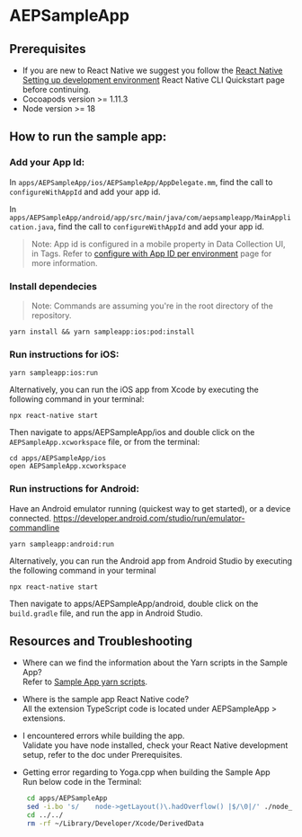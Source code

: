# AEPSampleApp

## Prerequisites

 * If you are new to React Native we suggest you follow the [React Native Setting up development environment](https://reactnative.dev/docs/environment-setup) React Native CLI Quickstart page before continuing.
 * Cocoapods version >= 1.11.3
 * Node version >= 18

## How to run the sample app:

### Add your App Id:

In `apps/AEPSampleApp/ios/AEPSampleApp/AppDelegate.mm`, find the call to `configureWithAppId` and add your app id.

In `apps/AEPSampleApp/android/app/src/main/java/com/aepsampleapp/MainApplication.java`, find the call to `configureWithAppId` and add your app id.

> Note: App id is configured in a mobile property in Data Collection UI, in Tags.  Refer to [configure with App ID per environment](https://developer.adobe.com/client-sdks/home/base/mobile-core/configuration/#configure-with-app-id-per-environment) page for more information.

### Install dependecies 
> Note: Commands are assuming you're in the root directory of the repository.

```
yarn install && yarn sampleapp:ios:pod:install
```

### Run instructions for iOS:

```
yarn sampleapp:ios:run
```
Alternatively, you can run the iOS app from Xcode by executing the following command in your terminal:

```
npx react-native start
```
Then navigate to apps/AEPSampleApp/ios and double click on the `AEPSampleApp.xcworkspace` file, or from the terminal:

```
cd apps/AEPSampleApp/ios
open AEPSampleApp.xcworkspace
```

### Run instructions for Android:

Have an Android emulator running (quickest way to get started), or a device connected. https://developer.android.com/studio/run/emulator-commandline

```
yarn sampleapp:android:run
```

Alternatively, you can run the Android app from Android Studio by executing the following command in your terminal

```
npx react-native start
```

Then navigate to apps/AEPSampleApp/android, double click on the `build.gradle` file, and run the app in Android Studio.


## Resources and Troubleshooting
* Where can we find the information about the Yarn scripts in the Sample App? <br>
  Refer to [Sample App yarn scripts](https://github.com/adobe/aepsdk-react-native/blob/main/package.json#L11).

* Where is the sample app React Native code? <br>
  All the extension TypeScript code is located under AEPSampleApp > extensions.

* I encountered errors while building the app. <br>
  Validate you have node installed, check your React Native development setup, refer to the doc under Prerequisites.

* Getting error regarding to Yoga.cpp when building the Sample App <br>
  Run below code in the Terminal:
  ```bash
   cd apps/AEPSampleApp
   sed -i.bo 's/    node->getLayout()\.hadOverflow() |$/\0|/' ./node_modules/react-native/ReactCommon/yoga/yoga/Yoga.cpp
   cd ../../
   rm -rf ~/Library/Developer/Xcode/DerivedData
  ```
  

